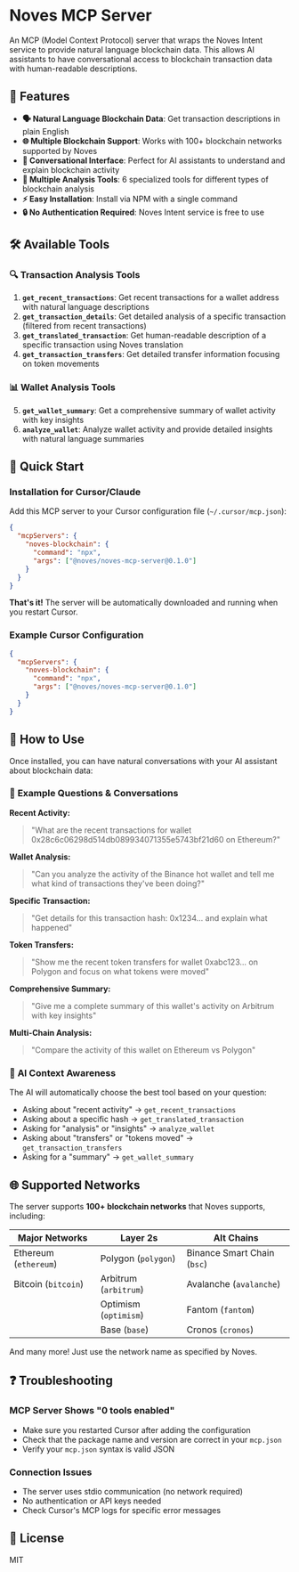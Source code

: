 # Noves MCP Server

An MCP (Model Context Protocol) server that wraps the Noves Intent service to provide natural language blockchain data. This allows AI assistants to have conversational access to blockchain transaction data with human-readable descriptions.

## 🌟 Features

- **🗣️ Natural Language Blockchain Data**: Get transaction descriptions in plain English
- **🌐 Multiple Blockchain Support**: Works with 100+ blockchain networks supported by Noves
- **💬 Conversational Interface**: Perfect for AI assistants to understand and explain blockchain activity
- **🔧 Multiple Analysis Tools**: 6 specialized tools for different types of blockchain analysis
- **⚡ Easy Installation**: Install via NPM with a single command
- **🔒 No Authentication Required**: Noves Intent service is free to use

## 🛠️ Available Tools

### 🔍 **Transaction Analysis Tools**

1. **`get_recent_transactions`**: Get recent transactions for a wallet address with natural language descriptions
2. **`get_transaction_details`**: Get detailed analysis of a specific transaction (filtered from recent transactions)
3. **`get_translated_transaction`**: Get human-readable description of a specific transaction using Noves translation
4. **`get_transaction_transfers`**: Get detailed transfer information focusing on token movements

### 📊 **Wallet Analysis Tools**

5. **`get_wallet_summary`**: Get a comprehensive summary of wallet activity with key insights
6. **`analyze_wallet`**: Analyze wallet activity and provide detailed insights with natural language summaries

## 🚀 Quick Start

### Installation for Cursor/Claude

Add this MCP server to your Cursor configuration file (`~/.cursor/mcp.json`):

```json
{
  "mcpServers": {
    "noves-blockchain": {
      "command": "npx",
      "args": ["@noves/noves-mcp-server@0.1.0"]
    }
  }
}
```

**That's it!** The server will be automatically downloaded and running when you restart Cursor.

### Example Cursor Configuration

```json
{
  "mcpServers": {
    "noves-blockchain": {
      "command": "npx",
      "args": ["@noves/noves-mcp-server@0.1.0"]
    }
  }
}
```

## 💬 How to Use

Once installed, you can have natural conversations with your AI assistant about blockchain data:

### 🎯 **Example Questions & Conversations**

**Recent Activity:**

> "What are the recent transactions for wallet 0x28c6c06298d514db089934071355e5743bf21d60 on Ethereum?"

**Wallet Analysis:**

> "Can you analyze the activity of the Binance hot wallet and tell me what kind of transactions they've been doing?"

**Specific Transaction:**

> "Get details for this transaction hash: 0x1234... and explain what happened"

**Token Transfers:**

> "Show me the recent token transfers for wallet 0xabc123... on Polygon and focus on what tokens were moved"

**Comprehensive Summary:**

> "Give me a complete summary of this wallet's activity on Arbitrum with key insights"

**Multi-Chain Analysis:**

> "Compare the activity of this wallet on Ethereum vs Polygon"

### 🤖 **AI Context Awareness**

The AI will automatically choose the best tool based on your question:

- Asking about "recent activity" → `get_recent_transactions`
- Asking about a specific hash → `get_translated_transaction`
- Asking for "analysis" or "insights" → `analyze_wallet`
- Asking about "transfers" or "tokens moved" → `get_transaction_transfers`
- Asking for a "summary" → `get_wallet_summary`

## 🌐 Supported Networks

The server supports **100+ blockchain networks** that Noves supports, including:

| **Major Networks**    | **Layer 2s**          | **Alt Chains**              |
| --------------------- | --------------------- | --------------------------- |
| Ethereum (`ethereum`) | Polygon (`polygon`)   | Binance Smart Chain (`bsc`) |
| Bitcoin (`bitcoin`)   | Arbitrum (`arbitrum`) | Avalanche (`avalanche`)     |
|                       | Optimism (`optimism`) | Fantom (`fantom`)           |
|                       | Base (`base`)         | Cronos (`cronos`)           |

And many more! Just use the network name as specified by Noves.

## ❓ Troubleshooting

### MCP Server Shows "0 tools enabled"

- Make sure you restarted Cursor after adding the configuration
- Check that the package name and version are correct in your `mcp.json`
- Verify your `mcp.json` syntax is valid JSON

### Connection Issues

- The server uses stdio communication (no network required)
- No authentication or API keys needed
- Check Cursor's MCP logs for specific error messages

## 📄 License

MIT
